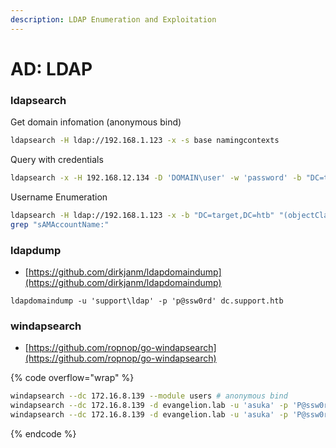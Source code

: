 ```yaml
---
description: LDAP Enumeration and Exploitation
---
```


# AD: LDAP

### **ldapsearch**

Get domain infomation (anonymous bind)

```bash
ldapsearch -H ldap://192.168.1.123 -x -s base namingcontexts
```

Query with credentials

```bash
ldapsearch -x -H 192.168.12.134 -D 'DOMAIN\user' -w 'password' -b "DC=target,DC=htb"
```

Username Enumeration

```bash
ldapsearch -H ldap://192.168.1.123 -x -b "DC=target,DC=htb" "(objectClass=person)" | \
grep "sAMAccountName:"
```

### **ldapdump**

* [https://github.com/dirkjanm/ldapdomaindump](https://github.com/dirkjanm/ldapdomaindump)

```
ldapdomaindump -u 'support\ldap' -p 'p@ssw0rd' dc.support.htb
```

### windapsearch

* [https://github.com/ropnop/go-windapsearch](https://github.com/ropnop/go-windapsearch)

{% code overflow="wrap" %}
```bash
windapsearch --dc 172.16.8.139 --module users # anonymous bind
windapsearch --dc 172.16.8.139 -d evangelion.lab -u 'asuka' -p 'P@ssw0rd2033' -m users # authenticated
windapsearch --dc 172.16.8.139 -d evangelion.lab -u 'asuka' -p 'P@ssw0rd2033' -m members -g 'CN=EvaDriver,OU=EVA,DC=EVANGELION,DC=lab'
```
{% endcode %}
